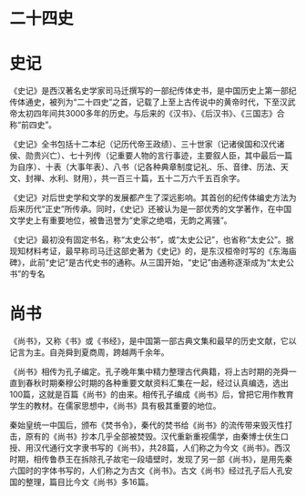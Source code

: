 # 二十四史



# 史记

《史记》是西汉著名史学家司马迁撰写的一部纪传体史书，是中国历史上第一部纪传体通史，被列为“二十四史”之首，记载了上至上古传说中的黄帝时代，下至汉武帝太初四年间共3000多年的历史。与后来的《汉书》、《后汉书》、《三国志》合称“前四史”。 

《史记》全书包括十二本纪（记历代帝王政绩）、三十世家（记诸侯国和汉代诸侯、勋贵兴亡）、七十列传（记重要人物的言行事迹，主要叙人臣，其中最后一篇为自序）、十表（大事年表）、八书（记各种典章制度记礼、乐、音律、历法、天文、封禅、水利、财用），共一百三十篇，五十二万六千五百余字。

《史记》对后世史学和文学的发展都产生了深远影响。其首创的纪传体编史方法为后来历代“正史”所传承。同时，《史记》还被认为是一部优秀的文学著作，在中国文学史上有重要地位，被鲁迅誉为“史家之绝唱，无韵之离骚”。

《史记》最初没有固定书名，称“太史公书”，或“太史公记”，也省称“太史公”。据现知材料考证，最早称司马迁这部史著为《史记》的，是东汉桓帝时写的《东海庙碑》，此前“史记”是古代史书的通称。从三国开始，“史记”由通称逐渐成为“太史公书”的专名

# 尚书

《尚书》，又称《书》或《书经》，是中国第一部古典文集和最早的历史文献，它以记言为主。自尧舜到夏商周，跨越两千余年。

《尚书》相传为孔子编定。孔子晚年集中精力整理古代典籍，将上古时期的尧舜一直到春秋时期秦穆公时期的各种重要文献资料汇集在一起，经过认真编选，选出100篇，这就是百篇《尚书》的由来。相传孔子编成《尚书》后，曾把它用作教育学生的教材。在儒家思想中，《尚书》具有极其重要的地位。

秦始皇统一中国后，颁布《焚书令》，秦代的焚书给《尚书》的流传带来毁灭性打击，原有的《尚书》抄本几乎全部被焚毁。汉代重新重视儒学，由秦博士伏生口授、用汉代通行文字隶书写的《尚书》，共28篇，人们称之为今文《尚书》。西汉时期，相传鲁恭王在拆除孔子故宅一段墙壁时，发现了另一部《尚书》，是用先秦六国时的字体书写的，人们称之为古文《尚书》。古文《尚书》经过孔子后人孔安国的整理，篇目比今文《尚书》多16篇。

